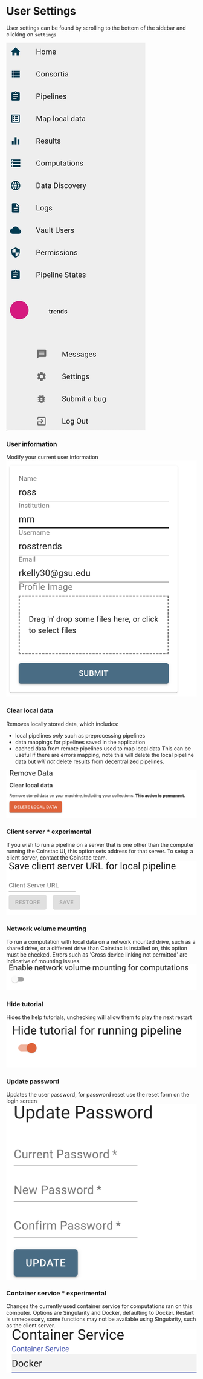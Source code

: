 # User Settings
User settings can be found by scrolling to the bottom of the sidebar and clicking on `settings`

![Settings bar](/img/settings-bar.JPG)

### User information
Modify your current user information
![User info](/img/settings-name.png)

### Clear local data
Removes locally stored data, which includes:
* local pipelines _only_ such as preprocessing pipelines
* data mappings for pipelines saved in the application
* cached data from remote pipelines used to map local data
This can be useful if there are errors mapping, note this will delete
the local pipeline data but _will not_ delete results from decentralized pipelines.

![User info](/img/settings-clear-data.png)

### Client server * experimental
If you wish to run a pipeline on a server that is one other than the computer
running the Coinstac UI, this option sets address for that server. To setup a client
server, contact the Coinstac team.
![User info](/img/settings-client-server.png)

### Network volume mounting
To run a computation with local data on a network mounted drive, such as a shared drive, or
a different drive than Coinstac is installed on, this option must be checked. Errors such as
'Cross device linking not permitted' are indicative of mounting issues.
![User info](/img/settings-network.png)

### Hide tutorial
Hides the help tutorials, unchecking will allow them to play the next restart
![User info](/img/settings-hide-tutorial.png)

### Update password
Updates the user password, for password reset use the reset form on the login screen
![User info](/img/settings-password.png)

### Container service * experimental
Changes the currently used container service for computations ran on this computer.
Options are Singularity and Docker, defaulting to Docker. Restart is unnecessary, some
functions may not be available using Singularity, such as the client server.
![User info](/img/settings-container-service.png)
